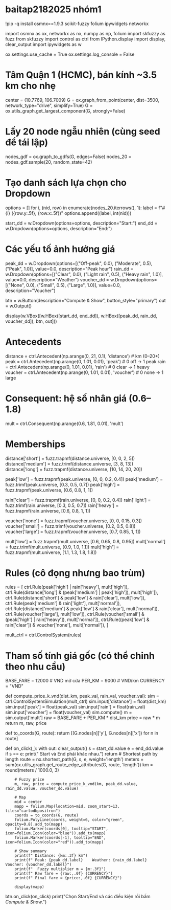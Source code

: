 # baitap2182025 nhóm1
!pip -q install osmnx==1.9.3 scikit-fuzzy folium ipywidgets networkx

import osmnx as ox, networkx as nx, numpy as np, folium
import skfuzzy as fuzz
from skfuzzy import control as ctrl
from IPython.display import display, clear_output
import ipywidgets as w

ox.settings.use_cache = True
ox.settings.log_console = False
# Tâm Quận 1 (HCMC), bán kính ~3.5 km cho nhẹ
center = (10.7769, 106.7009)
G = ox.graph_from_point(center, dist=3500, network_type="drive", simplify=True)
G = ox.utils_graph.get_largest_component(G, strongly=False)

# Lấy 20 node ngẫu nhiên (cùng seed để tái lập)
nodes_gdf = ox.graph_to_gdfs(G, edges=False)
nodes_20 = nodes_gdf.sample(20, random_state=42)

# Tạo danh sách lựa chọn cho Dropdown
options = []
for i, (nid, row) in enumerate(nodes_20.iterrows(), 1):
    label = f"#{i}  ({row.y:.5f}, {row.x:.5f})"
    options.append((label, int(nid)))

start_dd = w.Dropdown(options=options, description="Start:")
end_dd   = w.Dropdown(options=options, description="End:")

# Các yếu tố ảnh hưởng giá
peak_dd    = w.Dropdown(options=[("Off-peak", 0.0), ("Moderate", 0.5), ("Peak", 1.0)],
                        value=0.0, description="Peak hour")
rain_dd    = w.Dropdown(options=[("Clear", 0.0), ("Light rain", 0.5), ("Heavy rain", 1.0)],
                        value=0.0, description="Weather")
voucher_dd = w.Dropdown(options=[("None", 0.0), ("Small", 0.5), ("Large", 1.0)],
                        value=0.0, description="Voucher")

btn = w.Button(description="Compute & Show", button_style="primary")
out = w.Output()

display(w.VBox([w.HBox([start_dd, end_dd]),
                w.HBox([peak_dd, rain_dd, voucher_dd]),
                btn, out]))
# Antecedents
distance = ctrl.Antecedent(np.arange(0, 21, 0.1), 'distance')  # km (0–20+)
peak     = ctrl.Antecedent(np.arange(0, 1.01, 0.01), 'peak')    # 0 off → 1 peak
rain     = ctrl.Antecedent(np.arange(0, 1.01, 0.01), 'rain')    # 0 clear → 1 heavy
voucher  = ctrl.Antecedent(np.arange(0, 1.01, 0.01), 'voucher')  # 0 none → 1 large

# Consequent: hệ số nhân giá (0.6–1.8)
mult     = ctrl.Consequent(np.arange(0.6, 1.81, 0.01), 'mult')

# Memberships
distance['short']  = fuzz.trapmf(distance.universe, [0, 0, 2, 5])
distance['medium'] = fuzz.trimf(distance.universe, [3, 8, 13])
distance['long']   = fuzz.trapmf(distance.universe, [10, 14, 20, 20])

peak['low']    = fuzz.trapmf(peak.universe, [0, 0, 0.2, 0.4])
peak['medium'] = fuzz.trimf(peak.universe, [0.3, 0.5, 0.7])
peak['high']   = fuzz.trapmf(peak.universe, [0.6, 0.8, 1, 1])

rain['clear']  = fuzz.trapmf(rain.universe, [0, 0, 0.2, 0.4])
rain['light']  = fuzz.trimf(rain.universe, [0.3, 0.5, 0.7])
rain['heavy']  = fuzz.trapmf(rain.universe, [0.6, 0.8, 1, 1])

voucher['none']  = fuzz.trapmf(voucher.universe, [0, 0, 0.15, 0.3])
voucher['small'] = fuzz.trimf(voucher.universe, [0.2, 0.5, 0.8])
voucher['large'] = fuzz.trapmf(voucher.universe, [0.7, 0.85, 1, 1])

mult['low']    = fuzz.trapmf(mult.universe, [0.6, 0.65, 0.8, 0.95])
mult['normal'] = fuzz.trimf(mult.universe, [0.9, 1.0, 1.1])
mult['high']   = fuzz.trapmf(mult.universe, [1.1, 1.3, 1.8, 1.8])

# Rules (cô đọng nhưng bao trùm)
rules = [
    ctrl.Rule(peak['high'] | rain['heavy'], mult['high']),
    ctrl.Rule(distance['long'] & (peak['medium'] | peak['high']), mult['high']),
    ctrl.Rule(distance['short'] & peak['low'] & rain['clear'], mult['low']),
    ctrl.Rule(peak['medium'] & rain['light'], mult['normal']),
    ctrl.Rule(distance['medium'] & peak['low'] & rain['clear'], mult['normal']),
    ctrl.Rule(voucher['large'], mult['low']),
    ctrl.Rule(voucher['small'] & (peak['high'] | rain['heavy']), mult['normal']),
    ctrl.Rule((peak['low'] & rain['clear']) & voucher['none'], mult['normal']),
]

mult_ctrl = ctrl.ControlSystem(rules)
# Tham số tính giá gốc (có thể chỉnh theo nhu cầu)
BASE_FARE = 12000      # VND mở cửa
PER_KM    = 9000       # VND/km
CURRENCY  = "VND"

def compute_price_k_vnd(dist_km, peak_val, rain_val, voucher_val):
    sim = ctrl.ControlSystemSimulation(mult_ctrl)
    sim.input['distance'] = float(dist_km)
    sim.input['peak']     = float(peak_val)
    sim.input['rain']     = float(rain_val)
    sim.input['voucher']  = float(voucher_val)
    sim.compute()
    m = sim.output['mult']
    raw = BASE_FARE + PER_KM * dist_km
    price = raw * m
    return m, raw, price

def to_coords(G, route):
    return [(G.nodes[n]['y'], G.nodes[n]['x']) for n in route]

def on_click(_):
    with out:
        clear_output()
        s = start_dd.value
        e = end_dd.value
        if s == e:
            print(" Start và End phải khác nhau.")
            return
        # Shortest path by length
        route = nx.shortest_path(G, s, e, weight='length')
        meters = sum(ox.utils_graph.get_route_edge_attributes(G, route, 'length'))
        km = round(meters / 1000.0, 3)

        # Fuzzy price
        m, raw, price = compute_price_k_vnd(km, peak_dd.value, rain_dd.value, voucher_dd.value)

        # Map
        mid = center
        mapp = folium.Map(location=mid, zoom_start=13, tiles="cartodbpositron")
        coords = to_coords(G, route)
        folium.PolyLine(coords, weight=6, color="green", opacity=0.8).add_to(mapp)
        folium.Marker(coords[0], tooltip="START", icon=folium.Icon(color="blue")).add_to(mapp)
        folium.Marker(coords[-1], tooltip="END", icon=folium.Icon(color="red")).add_to(mapp)

        # Show summary
        print(f" Distance: {km:.3f} km")
        print(f" Peak: {peak_dd.label}    Weather: {rain_dd.label}    Voucher: {voucher_dd.label}")
        print(f"  Fuzzy multiplier m = {m:.3f}")
        print(f" Raw fare = {raw:,.0f} {CURRENCY}")
        print(f" Final fare ≈ {price:,.0f} {CURRENCY}")

        display(mapp)

btn.on_click(on_click)
print("Chọn Start/End và các điều kiện rồi bấm *Compute & Show*.")

